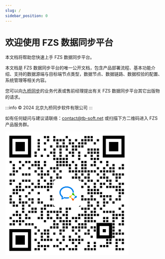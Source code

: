 ```yaml
---
slug: /
sidebar_position: 0
---
```


# 欢迎使用 FZS 数据同步平台

本文档将帮助您快速上手 FZS 数据同步平台。

本文档是 FZS 数据同步平台的唯一公开文档，包含产品部署流程、基本功能介绍、支持的数据源端与目标端节点类型，数据节点、数据链路、数据校验的配置、系统管理等相关内容。

您可以向[九桥同步](https://tb-soft.net/)的业务代表或售前经理提出有关 FZS 数据同步平台其它出版物的请求。

:::info
© 2024 北京九桥同步软件有限公司
:::

如有任何疑问与建议请联络：contact@tb-soft.net 或扫描下方二维码进入 FZS 产品服务群。

![qrcode](/img/fzs-customer-service-qrcode.png)
